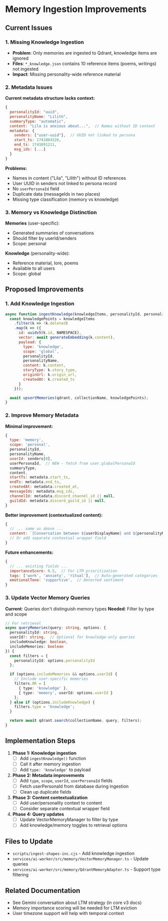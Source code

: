 # Memory Ingestion Improvements

## Current Issues

### 1. Missing Knowledge Ingestion
- **Problem**: Only memories are ingested to Qdrant, knowledge items are ignored
- **Files**: `*_knowledge.json` contains 10 reference items (poems, writings) not ingested
- **Impact**: Missing personality-wide reference material

### 2. Metadata Issues

**Current metadata structure lacks context:**
```javascript
{
  personalityId: "uuid",
  personalityName: "Lilith",
  summaryType: "automatic",
  content: "Lila is anxious about...",  // Names without ID context
  metadata: {
    senders: ["user-uuid"],  // UUID not linked to persona
    start_ts: 1741064226,
    end_ts: 1741091211,
    msg_ids: [...]
  }
}
```

**Problems:**
- Names in content ("Lila", "Lilith") without ID references
- User UUID in senders not linked to persona record
- No `userPersonaId` field
- Duplicate data (messageIds in two places)
- Missing type classification (memory vs knowledge)

### 3. Memory vs Knowledge Distinction

**Memories** (user-specific):
- Generated summaries of conversations
- Should filter by userId/senders
- Scope: personal

**Knowledge** (personality-wide):
- Reference material, lore, poems
- Available to all users
- Scope: global

## Proposed Improvements

### 1. Add Knowledge Ingestion

```javascript
async function ingestKnowledge(knowledgeItems, personalityId, personalityName) {
  const knowledgePoints = knowledgeItems
    .filter(k => !k.deleted)
    .map(k => ({
      id: uuidv5(k.id, NAMESPACE),
      vector: await generateEmbedding(k.content),
      payload: {
        type: 'knowledge',
        scope: 'global',
        personalityId,
        personalityName,
        content: k.content,
        storyType: k.story_type,
        originUrl: k.origin_url,
        createdAt: k.created_ts
      }
    }));

  await upsertMemories(qdrant, collectionName, knowledgePoints);
}
```

### 2. Improve Memory Metadata

**Minimal improvement:**
```javascript
{
  type: 'memory',
  scope: 'personal',
  personalityId,
  personalityName,
  userId: senders[0],
  userPersonaId,  // NEW - fetch from user.globalPersonaId
  summaryType,
  content,
  startTs: metadata.start_ts,
  endTs: metadata.end_ts,
  createdAt: metadata.created_at,
  messageIds: metadata.msg_ids,
  channelId: metadata.discord_channel_id || null,
  guildId: metadata.discord_guild_id || null,
}
```

**Better improvement (contextualized content):**
```javascript
{
  // ... same as above ...
  content: `[Conversation between ${userDisplayName} and ${personalityName}]\n${originalContent}`,
  // Or add separate contextual wrapper field
}
```

**Future enhancements:**
```javascript
{
  // ... existing fields ...
  importanceScore: 0.5,  // For LTM prioritization
  tags: ['work', 'anxiety', 'ritual'],  // Auto-generated categories
  emotionalTone: 'supportive',  // Detected sentiment
}
```

### 3. Update Vector Memory Queries

**Current**: Queries don't distinguish memory types
**Needed**: Filter by type and scope

```typescript
// For retrieval
async queryMemories(query: string, options: {
  personalityId: string,
  userId?: string,  // Optional for knowledge-only queries
  includeKnowledge: boolean,
  includeMemories: boolean
}) {
  const filters = {
    personalityId: options.personalityId
  };

  if (options.includeMemories && options.userId) {
    // Include user-specific memories
    filters.OR = [
      { type: 'knowledge' },
      { type: 'memory', userId: options.userId }
    ];
  } else if (options.includeKnowledge) {
    filters.type = 'knowledge';
  }

  return await qdrant.search(collectionName, query, filters);
}
```

## Implementation Steps

1. **Phase 1: Knowledge ingestion**
   - [ ] Add `ingestKnowledge()` function
   - [ ] Call it after memory ingestion
   - [ ] Add `type: 'knowledge'` to payload

2. **Phase 2: Metadata improvements**
   - [ ] Add `type`, `scope`, `userId`, `userPersonaId` fields
   - [ ] Fetch userPersonaId from database during ingestion
   - [ ] Clean up duplicate fields

3. **Phase 3: Content contextualization**
   - [ ] Add user/personality context to content
   - [ ] Consider separate contextual wrapper field

4. **Phase 4: Query updates**
   - [ ] Update VectorMemoryManager to filter by type
   - [ ] Add knowledge/memory toggles to retrieval options

## Files to Update

- `scripts/ingest-shapes-inc.cjs` - Add knowledge ingestion
- `services/ai-worker/src/memory/VectorMemoryManager.ts` - Update queries
- `services/ai-worker/src/memory/QdrantMemoryAdapter.ts` - Support type filtering

## Related Documentation

- See Gemini conversation about LTM strategy (in core v3 docs)
- Memory importance scoring will be needed for LTM eviction
- User timezone support will help with temporal context
